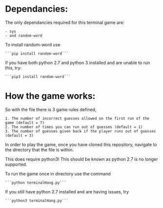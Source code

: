 # Dependancies:
The only dependancies required for this terminal game are:
	
	- sys
	- and random-word

To install random-word use 
	
	```pip install random-word```

if you have both python 2.7 and python 3 installed and are unable to run this, try:
	
	```pip3 install random-word```

# How the game works:

So with the file there is 3 game rules defined, 
	
	1. The number of incorrect guesses allowed on the first run of the game (default = 7)
	2. The number of times you can run out of guesses (default = 1)
	3. The number of guesses given back if the player runs out of guesses (default = 3)

In order to play the game, once you have cloned this repository, navigate to the directory that the file is within.

This does require python3! This should be known as python 2.7 is no longer supported.

To run the game once in directory use the command 

	```python terminalHang.py```

If you still have python 2.7 installed and are having issues, try

	```python3 terminalHang.py```
